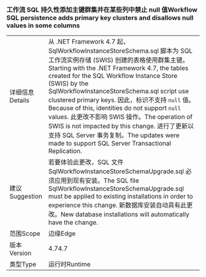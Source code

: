 ### <a name="workflow-sql-persistence-adds-primary-key-clusters-and-disallows-null-values-in-some-columns"></a><span data-ttu-id="a99f1-101">工作流 SQL 持久性添加主键群集并在某些列中禁止 null 值</span><span class="sxs-lookup"><span data-stu-id="a99f1-101">Workflow SQL persistence adds primary key clusters and disallows null values in some columns</span></span>

|   |   |
|---|---|
|<span data-ttu-id="a99f1-102">详细信息</span><span class="sxs-lookup"><span data-stu-id="a99f1-102">Details</span></span>|<span data-ttu-id="a99f1-103">从 .NET Framework 4.7 起，SqlWorkflowInstanceStoreSchema.sql 脚本为 SQL 工作流实例存储 (SWIS) 创建的表格使用群集主键。</span><span class="sxs-lookup"><span data-stu-id="a99f1-103">Starting with the .NET Framework 4.7, the tables created for the SQL Workflow Instance Store (SWIS) by the SqlWorkflowInstanceStoreSchema.sql script use clustered primary keys.</span></span> <span data-ttu-id="a99f1-104">因此，标识不支持 <code>null</code> 值。</span><span class="sxs-lookup"><span data-stu-id="a99f1-104">Because of this, identities do not support <code>null</code> values.</span></span> <span data-ttu-id="a99f1-105">此更改不影响 SWIS 操作。</span><span class="sxs-lookup"><span data-stu-id="a99f1-105">The operation of SWIS is not impacted by this change.</span></span> <span data-ttu-id="a99f1-106">进行了更新以支持 SQL Server 事务复制。</span><span class="sxs-lookup"><span data-stu-id="a99f1-106">The updates were made to support SQL Server Transactional Replication.</span></span>|
|<span data-ttu-id="a99f1-107">建议</span><span class="sxs-lookup"><span data-stu-id="a99f1-107">Suggestion</span></span>|<span data-ttu-id="a99f1-108">若要体验此更改，SQL 文件 SqlWorkflowInstanceStoreSchemaUpgrade.sql 必须应用到现有安装。</span><span class="sxs-lookup"><span data-stu-id="a99f1-108">The SQL file SqlWorkflowInstanceStoreSchemaUpgrade.sql must be applied to existing installations in order to experience this change.</span></span> <span data-ttu-id="a99f1-109">新数据库安装自动具有此更改。</span><span class="sxs-lookup"><span data-stu-id="a99f1-109">New database installations will automatically have the change.</span></span>|
|<span data-ttu-id="a99f1-110">范围</span><span class="sxs-lookup"><span data-stu-id="a99f1-110">Scope</span></span>|<span data-ttu-id="a99f1-111">边缘</span><span class="sxs-lookup"><span data-stu-id="a99f1-111">Edge</span></span>|
|<span data-ttu-id="a99f1-112">版本</span><span class="sxs-lookup"><span data-stu-id="a99f1-112">Version</span></span>|<span data-ttu-id="a99f1-113">4.7</span><span class="sxs-lookup"><span data-stu-id="a99f1-113">4.7</span></span>|
|<span data-ttu-id="a99f1-114">类型</span><span class="sxs-lookup"><span data-stu-id="a99f1-114">Type</span></span>|<span data-ttu-id="a99f1-115">运行时</span><span class="sxs-lookup"><span data-stu-id="a99f1-115">Runtime</span></span>|

